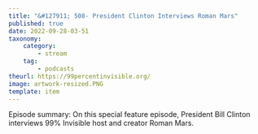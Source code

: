 ```yaml
---
title: "&#127911; 508- President Clinton Interviews Roman Mars"
published: true
date: 2022-09-28-03-51
taxonomy:
    category:
        - stream
    tag:
        - podcasts
theurl: https://99percentinvisible.org/
image: artwork-resized.PNG
template: item
---
```


Episode summary: On this special feature episode, President Bill Clinton interviews 99% Invisible host and creator Roman Mars.
